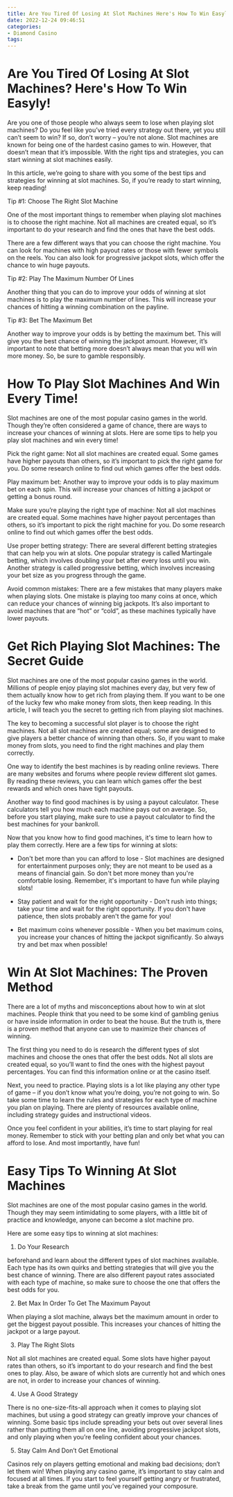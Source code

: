 ```yaml
---
title: Are You Tired Of Losing At Slot Machines Here's How To Win Easyly!
date: 2022-12-24 09:46:51
categories:
- Diamond Casino
tags:
---
```



#  Are You Tired Of Losing At Slot Machines? Here's How To Win Easyly!

Are you one of those people who always seem to lose when playing slot machines? Do you feel like you’ve tried every strategy out there, yet you still can’t seem to win? If so, don’t worry – you’re not alone. Slot machines are known for being one of the hardest casino games to win. However, that doesn’t mean that it’s impossible. With the right tips and strategies, you can start winning at slot machines easily.

In this article, we’re going to share with you some of the best tips and strategies for winning at slot machines. So, if you’re ready to start winning, keep reading!

Tip #1: Choose The Right Slot Machine

One of the most important things to remember when playing slot machines is to choose the right machine. Not all machines are created equal, so it’s important to do your research and find the ones that have the best odds.

There are a few different ways that you can choose the right machine. You can look for machines with high payout rates or those with fewer symbols on the reels. You can also look for progressive jackpot slots, which offer the chance to win huge payouts.

Tip #2: Play The Maximum Number Of Lines

Another thing that you can do to improve your odds of winning at slot machines is to play the maximum number of lines. This will increase your chances of hitting a winning combination on the payline.

Tip #3: Bet The Maximum Bet

Another way to improve your odds is by betting the maximum bet. This will give you the best chance of winning the jackpot amount. However, it’s important to note that betting more doesn’t always mean that you will win more money. So, be sure to gamble responsibly.

#  How To Play Slot Machines And Win Every Time!

Slot machines are one of the most popular casino games in the world. Though they’re often considered a game of chance, there are ways to increase your chances of winning at slots. Here are some tips to help you play slot machines and win every time!

Pick the right game: Not all slot machines are created equal. Some games have higher payouts than others, so it’s important to pick the right game for you. Do some research online to find out which games offer the best odds.

Play maximum bet: Another way to improve your odds is to play maximum bet on each spin. This will increase your chances of hitting a jackpot or getting a bonus round.

Make sure you’re playing the right type of machine: Not all slot machines are created equal. Some machines have higher payout percentages than others, so it’s important to pick the right machine for you. Do some research online to find out which games offer the best odds.

Use proper betting strategy: There are several different betting strategies that can help you win at slots. One popular strategy is called Martingale betting, which involves doubling your bet after every loss until you win. Another strategy is called progressive betting, which involves increasing your bet size as you progress through the game.

Avoid common mistakes: There are a few mistakes that many players make when playing slots. One mistake is playing too many coins at once, which can reduce your chances of winning big jackpots. It’s also important to avoid machines that are “hot” or “cold”, as these machines typically have lower payouts.

#  Get Rich Playing Slot Machines: The Secret Guide 

Slot machines are one of the most popular casino games in the world. Millions of people enjoy playing slot machines every day, but very few of them actually know how to get rich from playing them. If you want to be one of the lucky few who make money from slots, then keep reading. In this article, I will teach you the secret to getting rich from playing slot machines.

The key to becoming a successful slot player is to choose the right machines. Not all slot machines are created equal; some are designed to give players a better chance of winning than others. So, if you want to make money from slots, you need to find the right machines and play them correctly.

One way to identify the best machines is by reading online reviews. There are many websites and forums where people review different slot games. By reading these reviews, you can learn which games offer the best rewards and which ones have tight payouts.

Another way to find good machines is by using a payout calculator. These calculators tell you how much each machine pays out on average. So, before you start playing, make sure to use a payout calculator to find the best machines for your bankroll.

Now that you know how to find good machines, it's time to learn how to play them correctly. Here are a few tips for winning at slots:

- Don't bet more than you can afford to lose - Slot machines are designed for entertainment purposes only; they are not meant to be used as a means of financial gain. So don't bet more money than you're comfortable losing. Remember, it's important to have fun while playing slots!

- Stay patient and wait for the right opportunity - Don't rush into things; take your time and wait for the right opportunity. If you don't have patience, then slots probably aren't the game for you!

- Bet maximum coins whenever possible - When you bet maximum coins, you increase your chances of hitting the jackpot significantly. So always try and bet max when possible!

#  Win At Slot Machines: The Proven Method 

There are a lot of myths and misconceptions about how to win at slot machines. People think that you need to be some kind of gambling genius or have inside information in order to beat the house. But the truth is, there is a proven method that anyone can use to maximize their chances of winning.

The first thing you need to do is research the different types of slot machines and choose the ones that offer the best odds. Not all slots are created equal, so you’ll want to find the ones with the highest payout percentages. You can find this information online or at the casino itself.

Next, you need to practice. Playing slots is a lot like playing any other type of game – if you don’t know what you’re doing, you’re not going to win. So take some time to learn the rules and strategies for each type of machine you plan on playing. There are plenty of resources available online, including strategy guides and instructional videos.

Once you feel confident in your abilities, it’s time to start playing for real money. Remember to stick with your betting plan and only bet what you can afford to lose. And most importantly, have fun!

#  Easy Tips To Winning At Slot Machines

Slot machines are one of the most popular casino games in the world. Though they may seem intimidating to some players, with a little bit of practice and knowledge, anyone can become a slot machine pro.

Here are some easy tips to winning at slot machines:

1. Do Your Research

 beforehand and learn about the different types of slot machines available. Each type has its own quirks and betting strategies that will give you the best chance of winning. There are also different payout rates associated with each type of machine, so make sure to choose the one that offers the best odds for you.

2. Bet Max In Order To Get The Maximum Payout

When playing a slot machine, always bet the maximum amount in order to get the biggest payout possible. This increases your chances of hitting the jackpot or a large payout.

3. Play The Right Slots

Not all slot machines are created equal. Some slots have higher payout rates than others, so it’s important to do your research and find the best ones to play. Also, be aware of which slots are currently hot and which ones are not, in order to increase your chances of winning.

4. Use A Good Strategy

There is no one-size-fits-all approach when it comes to playing slot machines, but using a good strategy can greatly improve your chances of winning. Some basic tips include spreading your bets out over several lines rather than putting them all on one line, avoiding progressive jackpot slots, and only playing when you’re feeling confident about your chances.

5. Stay Calm And Don’t Get Emotional

Casinos rely on players getting emotional and making bad decisions; don’t let them win! When playing any casino game, it’s important to stay calm and focused at all times. If you start to feel yourself getting angry or frustrated, take a break from the game until you’ve regained your composure.